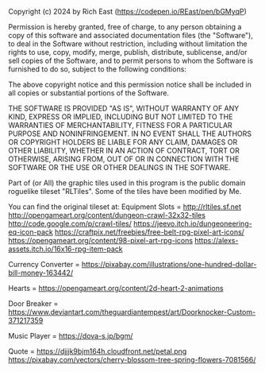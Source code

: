 Copyright (c) 2024 by Rich East (https://codepen.io/REast/pen/bGMyqP)

Permission is hereby granted, free of charge, to any person obtaining a copy of this software and associated documentation files (the "Software"), to deal in the Software without restriction, including without limitation the rights to use, copy, modify, merge, publish, distribute, sublicense, and/or sell copies of the Software, and to permit persons to whom the Software is furnished to do so, subject to the following conditions:

The above copyright notice and this permission notice shall be included in all copies or substantial portions of the Software.

THE SOFTWARE IS PROVIDED "AS IS", WITHOUT WARRANTY OF ANY KIND, EXPRESS OR IMPLIED, INCLUDING BUT NOT LIMITED TO THE WARRANTIES OF MERCHANTABILITY, FITNESS FOR A PARTICULAR PURPOSE AND NONINFRINGEMENT. IN NO EVENT SHALL THE AUTHORS OR COPYRIGHT HOLDERS BE LIABLE FOR ANY CLAIM, DAMAGES OR OTHER LIABILITY, WHETHER IN AN ACTION OF CONTRACT, TORT OR OTHERWISE, ARISING FROM, OUT OF OR IN CONNECTION WITH THE SOFTWARE OR THE USE OR OTHER DEALINGS IN THE SOFTWARE.

Part of (or All) the graphic tiles used in this program is the public 
domain roguelike tileset "RLTiles".
Some of the tiles have been modified by Me.

You can find the original tileset at:
Equipment Slots = http://rltiles.sf.net
http://opengameart.org/content/dungeon-crawl-32x32-tiles
http://code.google.com/p/crawl-tiles/ 
https://jeevo.itch.io/dungeoneering-eq-icon-pack
https://craftpix.net/freebies/free-belt-rpg-pixel-art-icons/
https://opengameart.org/content/98-pixel-art-rpg-icons
https://alexs-assets.itch.io/16x16-rpg-item-pack

Currency Converter = https://pixabay.com/illustrations/one-hundred-dollar-bill-money-163442/

Hearts = https://opengameart.org/content/2d-heart-2-animations

Door Breaker = https://www.deviantart.com/theguardiantempest/art/Doorknocker-Custom-371217359

Music Player = https://dova-s.jp/bgm/

Quote =
https://djjjk9bjm164h.cloudfront.net/petal.png
https://pixabay.com/vectors/cherry-blossom-tree-spring-flowers-7081566/